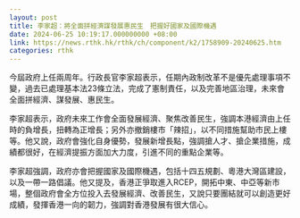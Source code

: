 ```yaml
---
layout: post
title: 李家超：將全面拼經濟謀發展惠民生　把握好國家及國際機遇
date: 2024-06-25 10:19:17.000000000 +08:00
link: https://news.rthk.hk/rthk/ch/component/k2/1758909-20240625.htm
categories: rthk
---
```


今屆政府上任兩周年。行政長官李家超表示，任期內政制改革不是優先處理事項不變，過去已處理基本法23條立法，完成了憲制責任，以及完善地區治理，未來會全面拼經濟、謀發展、惠民生。

李家超表示，政府未來工作會全面發展經濟、聚焦改善民生，強調本港經濟由上任時的負增長，扭轉為正增長；另外亦撤銷樓市「辣招」，以不同措施幫助市民上樓等。他又說，政府會強化自身優勢，發展新增長點，強調搶人才、搶企業措施，成績都很好，在經濟提振方面加大力度，引進不同的重點企業等。

李家超強調，政府亦會把握國家及國際機遇，包括十四五規劃、粵港大灣區建設，以及一帶一路倡議。他又提及，香港正爭取進入RCEP，開拓中東、中亞等新市場，整個政府會全方位投入去發展經濟、改善民生，又說只要團結就可以創造更好成績，發揮香港一向的韌力，強調對香港發展有很大信心。
